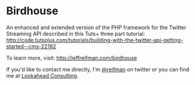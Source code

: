 # Birdhouse #
An enhanced and extended version of the PHP framework for the Twitter Streaming API described in this Tuts+ three part tutorial:
http://code.tutsplus.com/tutorials/building-with-the-twitter-api-getting-started--cms-22192

To learn more, visit:
http://jeffreifman.com/birdhouse

If you'd like to contact me directly, I'm [@reifman](https://twitter.com/intent/user?screen_name=reifman) on twitter or you can find me at [Lookahead Consulting](http://lookahead.io/contact).